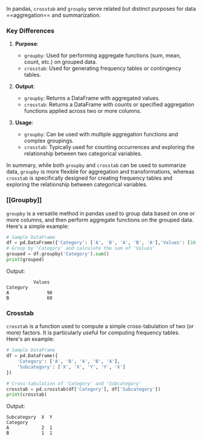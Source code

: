 In pandas, `crosstab` and `groupby` serve related but distinct purposes for data ==aggregation== and summarization.

### Key Differences

1. **Purpose**:
   - `groupby`: Used for performing aggregate functions (sum, mean, count, etc.) on grouped data.
   - `crosstab`: Used for generating frequency tables or contingency tables.

2. **Output**:
   - `groupby`: Returns a DataFrame with aggregated values.
   - `crosstab`: Returns a DataFrame with counts or specified aggregation functions applied across two or more columns.

3. **Usage**:
   - `groupby`: Can be used with multiple aggregation functions and complex groupings.
   - `crosstab`: Typically used for counting occurrences and exploring the relationship between two categorical variables.

In summary, while both `groupby` and `crosstab` can be used to summarize data, `groupby` is more flexible for aggregation and transformations, whereas `crosstab` is specifically designed for creating frequency tables and exploring the relationship between categorical variables.

### [[Groupby]]

`groupby` is a versatile method in pandas used to group data based on one or more columns, and then perform aggregate functions on the grouped data. Here's a simple example:
```python
# Sample DataFrame
df = pd.DataFrame({'Category': ['A', 'B', 'A', 'B', 'A'],'Values': [10, 20, 30, 40, 50]})
# Group by 'Category' and calculate the sum of 'Values'
grouped = df.groupby('Category').sum()
print(grouped)
```
Output:
```
          Values
Category        
A              90
B              60
```
### Crosstab

`crosstab` is a function used to compute a simple cross-tabulation of two (or more) factors. It is particularly useful for computing frequency tables. Here's an example:

```python
# Sample DataFrame
df = pd.DataFrame({
    'Category': ['A', 'B', 'A', 'B', 'A'],
    'Subcategory': ['X', 'X', 'Y', 'Y', 'X']
})

# Cross-tabulation of 'Category' and 'Subcategory'
crosstab = pd.crosstab(df['Category'], df['Subcategory'])
print(crosstab)
```

Output:
```
Subcategory  X  Y
Category         
A            2  1
B            1  1
```
